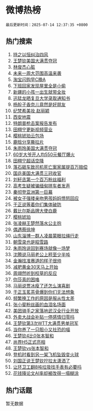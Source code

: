 # 微博热榜

`最后更新时间：2025-07-14 12:37:35 +0800`

## 热门搜索

1. [持之以恒纠治四风](https://m.weibo.cn/search?containerid=100103type%3D1%26t%3D10%26q%3D%23%E6%8C%81%E4%B9%8B%E4%BB%A5%E6%81%92%E7%BA%A0%E6%B2%BB%E5%9B%9B%E9%A3%8E%23&stream_entry_id=51&isnewpage=1&extparam=seat%3D1%26stream_entry_id%3D51%26q%3D%2523%25E6%258C%2581%25E4%25B9%258B%25E4%25BB%25A5%25E6%2581%2592%25E7%25BA%25A0%25E6%25B2%25BB%25E5%259B%259B%25E9%25A3%258E%2523%26dgr%3D0%26pos%3D0%26cate%3D10103%26c_type%3D51%26filter_type%3Drealtimehot%26display_time%3D1752467853%26pre_seqid%3D175246785379800560122)
1. [王楚钦美国大满贯夺冠](https://m.weibo.cn/search?containerid=100103type%3D1%26t%3D10%26q%3D%23%E7%8E%8B%E6%A5%9A%E9%92%A6%E7%BE%8E%E5%9B%BD%E5%A4%A7%E6%BB%A1%E8%B4%AF%E5%A4%BA%E5%86%A0%23&stream_entry_id=31&isnewpage=1&extparam=seat%3D1%26c_type%3D31%26lcate%3D5001%26band_rank%3D1%26stream_entry_id%3D31%26q%3D%2523%25E7%258E%258B%25E6%25A5%259A%25E9%2592%25A6%25E7%25BE%258E%25E5%259B%25BD%25E5%25A4%25A7%25E6%25BB%25A1%25E8%25B4%25AF%25E5%25A4%25BA%25E5%2586%25A0%2523%26dgr%3D0%26filter_type%3Drealtimehot%26pos%3D0%26flag%3D1%26cate%3D5001%26realpos%3D1%26display_time%3D1752467853%26pre_seqid%3D175246785379800560122)
1. [林俊杰心脏](https://m.weibo.cn/search?containerid=100103type%3D1%26t%3D10%26q%3D%E6%9E%97%E4%BF%8A%E6%9D%B0%E5%BF%83%E8%84%8F&stream_entry_id=31&isnewpage=1&extparam=seat%3D1%26c_type%3D31%26lcate%3D5001%26band_rank%3D2%26stream_entry_id%3D31%26q%3D%25E6%259E%2597%25E4%25BF%258A%25E6%259D%25B0%25E5%25BF%2583%25E8%2584%258F%26dgr%3D0%26filter_type%3Drealtimehot%26pos%3D1%26flag%3D16%26cate%3D5001%26realpos%3D2%26display_time%3D1752467853%26pre_seqid%3D175246785379800560122)
1. [未来一周大范围高温来袭](https://m.weibo.cn/search?containerid=100103type%3D1%26t%3D10%26q%3D%23%E6%9C%AA%E6%9D%A5%E4%B8%80%E5%91%A8%E5%A4%A7%E8%8C%83%E5%9B%B4%E9%AB%98%E6%B8%A9%E6%9D%A5%E8%A2%AD%23&stream_entry_id=31&isnewpage=1&extparam=seat%3D1%26c_type%3D31%26lcate%3D5001%26band_rank%3D3%26stream_entry_id%3D31%26q%3D%2523%25E6%259C%25AA%25E6%259D%25A5%25E4%25B8%2580%25E5%2591%25A8%25E5%25A4%25A7%25E8%258C%2583%25E5%259B%25B4%25E9%25AB%2598%25E6%25B8%25A9%25E6%259D%25A5%25E8%25A2%25AD%2523%26dgr%3D0%26filter_type%3Drealtimehot%26pos%3D2%26flag%3D0%26cate%3D5001%26realpos%3D3%26display_time%3D1752467853%26pre_seqid%3D175246785379800560122)
1. [淘宝闪购早C晚A](https://m.weibo.cn/search?containerid=100103type%3D1%26t%3D10%26q%3D%23%E6%B7%98%E5%AE%9D%E9%97%AA%E8%B4%AD%E6%97%A9C%E6%99%9AA%23&stream_entry_id=31&isnewpage=1&extparam=seat%3D1%26c_type%3D31%26lcate%3D5001%26band_rank%3D4%26cate%3D5001%26stream_entry_id%3D31%26q%3D%2523%25E6%25B7%2598%25E5%25AE%259D%25E9%2597%25AA%25E8%25B4%25AD%25E6%2597%25A9C%25E6%2599%259AA%2523%26dgr%3D0%26pos%3D3%26adid%3D293540%26is_ad_pos%3D1%26topic_ad%3D1%26filter_type%3Drealtimehot%26display_time%3D1752467853%26pre_seqid%3D175246785379800560122)
1. [下班回家发现屋里全是小偷](https://m.weibo.cn/search?containerid=100103type%3D1%26t%3D10%26q%3D%E4%B8%8B%E7%8F%AD%E5%9B%9E%E5%AE%B6%E5%8F%91%E7%8E%B0%E5%B1%8B%E9%87%8C%E5%85%A8%E6%98%AF%E5%B0%8F%E5%81%B7&stream_entry_id=31&isnewpage=1&extparam=seat%3D1%26c_type%3D31%26lcate%3D5001%26band_rank%3D4%26stream_entry_id%3D31%26q%3D%25E4%25B8%258B%25E7%258F%25AD%25E5%259B%259E%25E5%25AE%25B6%25E5%258F%2591%25E7%258E%25B0%25E5%25B1%258B%25E9%2587%258C%25E5%2585%25A8%25E6%2598%25AF%25E5%25B0%258F%25E5%2581%25B7%26dgr%3D0%26filter_type%3Drealtimehot%26pos%3D4%26flag%3D1%26cate%3D5001%26realpos%3D4%26display_time%3D1752467853%26pre_seqid%3D175246785379800560122)
1. [新疆的小孩一出生就带全妆](https://m.weibo.cn/search?containerid=100103type%3D1%26t%3D10%26q%3D%E6%96%B0%E7%96%86%E7%9A%84%E5%B0%8F%E5%AD%A9%E4%B8%80%E5%87%BA%E7%94%9F%E5%B0%B1%E5%B8%A6%E5%85%A8%E5%A6%86&stream_entry_id=31&isnewpage=1&extparam=seat%3D1%26c_type%3D31%26lcate%3D5001%26band_rank%3D5%26stream_entry_id%3D31%26q%3D%25E6%2596%25B0%25E7%2596%2586%25E7%259A%2584%25E5%25B0%258F%25E5%25AD%25A9%25E4%25B8%2580%25E5%2587%25BA%25E7%2594%259F%25E5%25B0%25B1%25E5%25B8%25A6%25E5%2585%25A8%25E5%25A6%2586%26dgr%3D0%26filter_type%3Drealtimehot%26pos%3D5%26flag%3D2%26cate%3D5001%26realpos%3D5%26display_time%3D1752467853%26pre_seqid%3D175246785379800560122)
1. [迅猛龙晒复旦大学录取通知书](https://m.weibo.cn/search?containerid=100103type%3D1%26t%3D10%26q%3D%23%E8%BF%85%E7%8C%9B%E9%BE%99%E6%99%92%E5%A4%8D%E6%97%A6%E5%A4%A7%E5%AD%A6%E5%BD%95%E5%8F%96%E9%80%9A%E7%9F%A5%E4%B9%A6%23&stream_entry_id=31&isnewpage=1&extparam=seat%3D1%26c_type%3D31%26lcate%3D5001%26band_rank%3D6%26stream_entry_id%3D31%26q%3D%2523%25E8%25BF%2585%25E7%258C%259B%25E9%25BE%2599%25E6%2599%2592%25E5%25A4%258D%25E6%2597%25A6%25E5%25A4%25A7%25E5%25AD%25A6%25E5%25BD%2595%25E5%258F%2596%25E9%2580%259A%25E7%259F%25A5%25E4%25B9%25A6%2523%26dgr%3D0%26filter_type%3Drealtimehot%26pos%3D6%26flag%3D0%26cate%3D5001%26realpos%3D6%26display_time%3D1752467853%26pre_seqid%3D175246785379800560122)
1. [杨肸子香奈儿竟然是好朋友](https://m.weibo.cn/search?containerid=100103type%3D1%26t%3D10%26q%3D%E6%9D%A8%E8%82%B8%E5%AD%90%E9%A6%99%E5%A5%88%E5%84%BF%E7%AB%9F%E7%84%B6%E6%98%AF%E5%A5%BD%E6%9C%8B%E5%8F%8B&stream_entry_id=31&isnewpage=1&extparam=seat%3D1%26c_type%3D31%26lcate%3D5001%26band_rank%3D7%26stream_entry_id%3D31%26q%3D%25E6%259D%25A8%25E8%2582%25B8%25E5%25AD%2590%25E9%25A6%2599%25E5%25A5%2588%25E5%2584%25BF%25E7%25AB%259F%25E7%2584%25B6%25E6%2598%25AF%25E5%25A5%25BD%25E6%259C%258B%25E5%258F%258B%26dgr%3D0%26filter_type%3Drealtimehot%26pos%3D7%26flag%3D1%26cate%3D5001%26realpos%3D7%26display_time%3D1752467853%26pre_seqid%3D175246785379800560122)
1. [纪梵希美妆 赵丽颖](https://m.weibo.cn/search?containerid=100103type%3D1%26t%3D10%26q%3D%E7%BA%AA%E6%A2%B5%E5%B8%8C%E7%BE%8E%E5%A6%86+%E8%B5%B5%E4%B8%BD%E9%A2%96&stream_entry_id=31&isnewpage=1&extparam=seat%3D1%26c_type%3D31%26lcate%3D5001%26band_rank%3D8%26stream_entry_id%3D31%26q%3D%25E7%25BA%25AA%25E6%25A2%25B5%25E5%25B8%258C%25E7%25BE%258E%25E5%25A6%2586%2520%25E8%25B5%25B5%25E4%25B8%25BD%25E9%25A2%2596%26dgr%3D0%26filter_type%3Drealtimehot%26pos%3D8%26flag%3D1%26cate%3D5001%26realpos%3D8%26display_time%3D1752467853%26pre_seqid%3D175246785379800560122)
1. [西安地震](https://m.weibo.cn/search?containerid=100103type%3D1%26t%3D10%26q%3D%E8%A5%BF%E5%AE%89%E5%9C%B0%E9%9C%87&stream_entry_id=31&isnewpage=1&extparam=seat%3D1%26c_type%3D31%26lcate%3D5001%26band_rank%3D9%26stream_entry_id%3D31%26q%3D%25E8%25A5%25BF%25E5%25AE%2589%25E5%259C%25B0%25E9%259C%2587%26dgr%3D0%26filter_type%3Drealtimehot%26pos%3D9%26flag%3D1%26cate%3D5001%26realpos%3D9%26display_time%3D1752467853%26pre_seqid%3D175246785379800560122)
1. [特朗普枪击案报告发布](https://m.weibo.cn/search?containerid=100103type%3D1%26t%3D10%26q%3D%23%E7%89%B9%E6%9C%97%E6%99%AE%E6%9E%AA%E5%87%BB%E6%A1%88%E6%8A%A5%E5%91%8A%E5%8F%91%E5%B8%83%23&stream_entry_id=31&isnewpage=1&extparam=seat%3D1%26c_type%3D31%26lcate%3D5001%26band_rank%3D10%26stream_entry_id%3D31%26q%3D%2523%25E7%2589%25B9%25E6%259C%2597%25E6%2599%25AE%25E6%259E%25AA%25E5%2587%25BB%25E6%25A1%2588%25E6%258A%25A5%25E5%2591%258A%25E5%258F%2591%25E5%25B8%2583%2523%26dgr%3D0%26filter_type%3Drealtimehot%26pos%3D10%26flag%3D1%26cate%3D5001%26realpos%3D10%26display_time%3D1752467853%26pre_seqid%3D175246785379800560122)
1. [田栩宁更新视频营业](https://m.weibo.cn/search?containerid=100103type%3D1%26t%3D10%26q%3D%23%E7%94%B0%E6%A0%A9%E5%AE%81%E6%9B%B4%E6%96%B0%E8%A7%86%E9%A2%91%E8%90%A5%E4%B8%9A%23&stream_entry_id=31&isnewpage=1&extparam=seat%3D1%26c_type%3D31%26lcate%3D5001%26band_rank%3D11%26stream_entry_id%3D31%26q%3D%2523%25E7%2594%25B0%25E6%25A0%25A9%25E5%25AE%2581%25E6%259B%25B4%25E6%2596%25B0%25E8%25A7%2586%25E9%25A2%2591%25E8%2590%25A5%25E4%25B8%259A%2523%26dgr%3D0%26filter_type%3Drealtimehot%26pos%3D11%26flag%3D1%26cate%3D5001%26realpos%3D11%26display_time%3D1752467853%26pre_seqid%3D175246785379800560122)
1. [樱桃琥珀云包场](https://m.weibo.cn/search?containerid=100103type%3D1%26t%3D10%26q%3D%E6%A8%B1%E6%A1%83%E7%90%A5%E7%8F%80%E4%BA%91%E5%8C%85%E5%9C%BA&stream_entry_id=31&isnewpage=1&extparam=seat%3D1%26c_type%3D31%26lcate%3D5001%26band_rank%3D12%26stream_entry_id%3D31%26q%3D%25E6%25A8%25B1%25E6%25A1%2583%25E7%2590%25A5%25E7%258F%2580%25E4%25BA%2591%25E5%258C%2585%25E5%259C%25BA%26dgr%3D0%26filter_type%3Drealtimehot%26pos%3D12%26flag%3D1%26cate%3D5001%26realpos%3D12%26display_time%3D1752467853%26pre_seqid%3D175246785379800560122)
1. [鹿晗分享撕拉片](https://m.weibo.cn/search?containerid=100103type%3D1%26t%3D10%26q%3D%23%E9%B9%BF%E6%99%97%E5%88%86%E4%BA%AB%E6%92%95%E6%8B%89%E7%89%87%23&stream_entry_id=31&isnewpage=1&extparam=seat%3D1%26c_type%3D31%26lcate%3D5001%26band_rank%3D13%26stream_entry_id%3D31%26q%3D%2523%25E9%25B9%25BF%25E6%2599%2597%25E5%2588%2586%25E4%25BA%25AB%25E6%2592%2595%25E6%258B%2589%25E7%2589%2587%2523%26dgr%3D0%26filter_type%3Drealtimehot%26pos%3D13%26flag%3D0%26cate%3D5001%26realpos%3D13%26display_time%3D1752467853%26pre_seqid%3D175246785379800560122)
1. [朱雨玲美国大满贯夺冠](https://m.weibo.cn/search?containerid=100103type%3D1%26t%3D10%26q%3D%23%E6%9C%B1%E9%9B%A8%E7%8E%B2%E7%BE%8E%E5%9B%BD%E5%A4%A7%E6%BB%A1%E8%B4%AF%E5%A4%BA%E5%86%A0%23&stream_entry_id=31&isnewpage=1&extparam=seat%3D1%26c_type%3D31%26lcate%3D5001%26band_rank%3D14%26stream_entry_id%3D31%26q%3D%2523%25E6%259C%25B1%25E9%259B%25A8%25E7%258E%25B2%25E7%25BE%258E%25E5%259B%25BD%25E5%25A4%25A7%25E6%25BB%25A1%25E8%25B4%25AF%25E5%25A4%25BA%25E5%2586%25A0%2523%26dgr%3D0%26filter_type%3Drealtimehot%26pos%3D14%26flag%3D0%26cate%3D5001%26realpos%3D14%26display_time%3D1752467853%26pre_seqid%3D175246785379800560122)
1. [60岁大爷开人均550元餐厅爆火](https://m.weibo.cn/search?containerid=100103type%3D1%26t%3D10%26q%3D%2360%E5%B2%81%E5%A4%A7%E7%88%B7%E5%BC%80%E4%BA%BA%E5%9D%87550%E5%85%83%E9%A4%90%E5%8E%85%E7%88%86%E7%81%AB%23&stream_entry_id=31&isnewpage=1&extparam=seat%3D1%26c_type%3D31%26lcate%3D5001%26band_rank%3D15%26stream_entry_id%3D31%26q%3D%252360%25E5%25B2%2581%25E5%25A4%25A7%25E7%2588%25B7%25E5%25BC%2580%25E4%25BA%25BA%25E5%259D%2587550%25E5%2585%2583%25E9%25A4%2590%25E5%258E%2585%25E7%2588%2586%25E7%2581%25AB%2523%26dgr%3D0%26filter_type%3Drealtimehot%26pos%3D15%26flag%3D1%26cate%3D5001%26realpos%3D15%26display_time%3D1752467853%26pre_seqid%3D175246785379800560122)
1. [田栩宁超话空降](https://m.weibo.cn/search?containerid=100103type%3D1%26t%3D10%26q%3D%23%E7%94%B0%E6%A0%A9%E5%AE%81%E8%B6%85%E8%AF%9D%E7%A9%BA%E9%99%8D%23&stream_entry_id=31&isnewpage=1&extparam=seat%3D1%26c_type%3D31%26lcate%3D5001%26band_rank%3D16%26stream_entry_id%3D31%26q%3D%2523%25E7%2594%25B0%25E6%25A0%25A9%25E5%25AE%2581%25E8%25B6%2585%25E8%25AF%259D%25E7%25A9%25BA%25E9%2599%258D%2523%26dgr%3D0%26filter_type%3Drealtimehot%26pos%3D16%26flag%3D1%26cate%3D5001%26realpos%3D16%26display_time%3D1752467853%26pre_seqid%3D175246785379800560122)
1. [落石砸车致司机死亡案家属提百万赔偿](https://m.weibo.cn/search?containerid=100103type%3D1%26t%3D10%26q%3D%23%E8%90%BD%E7%9F%B3%E7%A0%B8%E8%BD%A6%E8%87%B4%E5%8F%B8%E6%9C%BA%E6%AD%BB%E4%BA%A1%E6%A1%88%E5%AE%B6%E5%B1%9E%E6%8F%90%E7%99%BE%E4%B8%87%E8%B5%94%E5%81%BF%23&stream_entry_id=31&isnewpage=1&extparam=seat%3D1%26c_type%3D31%26lcate%3D5001%26band_rank%3D17%26stream_entry_id%3D31%26q%3D%2523%25E8%2590%25BD%25E7%259F%25B3%25E7%25A0%25B8%25E8%25BD%25A6%25E8%2587%25B4%25E5%258F%25B8%25E6%259C%25BA%25E6%25AD%25BB%25E4%25BA%25A1%25E6%25A1%2588%25E5%25AE%25B6%25E5%25B1%259E%25E6%258F%2590%25E7%2599%25BE%25E4%25B8%2587%25E8%25B5%2594%25E5%2581%25BF%2523%26dgr%3D0%26filter_type%3Drealtimehot%26pos%3D17%26flag%3D0%26cate%3D5001%26realpos%3D17%26display_time%3D1752467853%26pre_seqid%3D175246785379800560122)
1. [国乒美国大满贯三冠收官](https://m.weibo.cn/search?containerid=100103type%3D1%26t%3D10%26q%3D%23%E5%9B%BD%E4%B9%92%E7%BE%8E%E5%9B%BD%E5%A4%A7%E6%BB%A1%E8%B4%AF%E4%B8%89%E5%86%A0%E6%94%B6%E5%AE%98%23&stream_entry_id=31&isnewpage=1&extparam=seat%3D1%26c_type%3D31%26lcate%3D5001%26band_rank%3D18%26stream_entry_id%3D31%26q%3D%2523%25E5%259B%25BD%25E4%25B9%2592%25E7%25BE%258E%25E5%259B%25BD%25E5%25A4%25A7%25E6%25BB%25A1%25E8%25B4%25AF%25E4%25B8%2589%25E5%2586%25A0%25E6%2594%25B6%25E5%25AE%2598%2523%26dgr%3D0%26filter_type%3Drealtimehot%26pos%3D18%26flag%3D1%26cate%3D5001%26realpos%3D18%26display_time%3D1752467853%26pre_seqid%3D175246785379800560122)
1. [刘轩丞第一个百万粉丝福利](https://m.weibo.cn/search?containerid=100103type%3D1%26t%3D10%26q%3D%E5%88%98%E8%BD%A9%E4%B8%9E%E7%AC%AC%E4%B8%80%E4%B8%AA%E7%99%BE%E4%B8%87%E7%B2%89%E4%B8%9D%E7%A6%8F%E5%88%A9&stream_entry_id=31&isnewpage=1&extparam=seat%3D1%26c_type%3D31%26lcate%3D5001%26band_rank%3D19%26stream_entry_id%3D31%26q%3D%25E5%2588%2598%25E8%25BD%25A9%25E4%25B8%259E%25E7%25AC%25AC%25E4%25B8%2580%25E4%25B8%25AA%25E7%2599%25BE%25E4%25B8%2587%25E7%25B2%2589%25E4%25B8%259D%25E7%25A6%258F%25E5%2588%25A9%26dgr%3D0%26filter_type%3Drealtimehot%26pos%3D19%26flag%3D1%26cate%3D5001%26realpos%3D19%26display_time%3D1752467853%26pre_seqid%3D175246785379800560122)
1. [高考生疑被骗缅甸拼车者发声](https://m.weibo.cn/search?containerid=100103type%3D1%26t%3D10%26q%3D%23%E9%AB%98%E8%80%83%E7%94%9F%E7%96%91%E8%A2%AB%E9%AA%97%E7%BC%85%E7%94%B8%E6%8B%BC%E8%BD%A6%E8%80%85%E5%8F%91%E5%A3%B0%23&stream_entry_id=31&isnewpage=1&extparam=seat%3D1%26c_type%3D31%26lcate%3D5001%26band_rank%3D20%26stream_entry_id%3D31%26q%3D%2523%25E9%25AB%2598%25E8%2580%2583%25E7%2594%259F%25E7%2596%2591%25E8%25A2%25AB%25E9%25AA%2597%25E7%25BC%2585%25E7%2594%25B8%25E6%258B%25BC%25E8%25BD%25A6%25E8%2580%2585%25E5%258F%2591%25E5%25A3%25B0%2523%26dgr%3D0%26filter_type%3Drealtimehot%26pos%3D20%26flag%3D1%26cate%3D5001%26realpos%3D20%26display_time%3D1752467853%26pre_seqid%3D175246785379800560122)
1. [秦彻登亚洲第一巨幕](https://m.weibo.cn/search?containerid=100103type%3D1%26t%3D10%26q%3D%E7%A7%A6%E5%BD%BB%E7%99%BB%E4%BA%9A%E6%B4%B2%E7%AC%AC%E4%B8%80%E5%B7%A8%E5%B9%95&stream_entry_id=31&isnewpage=1&extparam=seat%3D1%26c_type%3D31%26lcate%3D5001%26band_rank%3D21%26stream_entry_id%3D31%26q%3D%25E7%25A7%25A6%25E5%25BD%25BB%25E7%2599%25BB%25E4%25BA%259A%25E6%25B4%25B2%25E7%25AC%25AC%25E4%25B8%2580%25E5%25B7%25A8%25E5%25B9%2595%26dgr%3D0%26filter_type%3Drealtimehot%26pos%3D21%26flag%3D1%26cate%3D5001%26realpos%3D21%26display_time%3D1752467853%26pre_seqid%3D175246785379800560122)
1. [被女子强搂亲吻男孩妈妈愤怒回应](https://m.weibo.cn/search?containerid=100103type%3D1%26t%3D10%26q%3D%23%E8%A2%AB%E5%A5%B3%E5%AD%90%E5%BC%BA%E6%90%82%E4%BA%B2%E5%90%BB%E7%94%B7%E5%AD%A9%E5%A6%88%E5%A6%88%E6%84%A4%E6%80%92%E5%9B%9E%E5%BA%94%23&stream_entry_id=31&isnewpage=1&extparam=seat%3D1%26c_type%3D31%26lcate%3D5001%26band_rank%3D22%26stream_entry_id%3D31%26q%3D%2523%25E8%25A2%25AB%25E5%25A5%25B3%25E5%25AD%2590%25E5%25BC%25BA%25E6%2590%2582%25E4%25BA%25B2%25E5%2590%25BB%25E7%2594%25B7%25E5%25AD%25A9%25E5%25A6%2588%25E5%25A6%2588%25E6%2584%25A4%25E6%2580%2592%25E5%259B%259E%25E5%25BA%2594%2523%26dgr%3D0%26filter_type%3Drealtimehot%26pos%3D22%26flag%3D0%26cate%3D5001%26realpos%3D22%26display_time%3D1752467853%26pre_seqid%3D175246785379800560122)
1. [于正说等着你们集体破防](https://m.weibo.cn/search?containerid=100103type%3D1%26t%3D10%26q%3D%23%E4%BA%8E%E6%AD%A3%E8%AF%B4%E7%AD%89%E7%9D%80%E4%BD%A0%E4%BB%AC%E9%9B%86%E4%BD%93%E7%A0%B4%E9%98%B2%23&stream_entry_id=31&isnewpage=1&extparam=seat%3D1%26c_type%3D31%26lcate%3D5001%26band_rank%3D23%26stream_entry_id%3D31%26q%3D%2523%25E4%25BA%258E%25E6%25AD%25A3%25E8%25AF%25B4%25E7%25AD%2589%25E7%259D%2580%25E4%25BD%25A0%25E4%25BB%25AC%25E9%259B%2586%25E4%25BD%2593%25E7%25A0%25B4%25E9%2598%25B2%2523%26dgr%3D0%26filter_type%3Drealtimehot%26pos%3D23%26flag%3D1%26cate%3D5001%26realpos%3D23%26display_time%3D1752467853%26pre_seqid%3D175246785379800560122)
1. [戴比尔斯品牌大使白鹿](https://m.weibo.cn/search?containerid=100103type%3D1%26t%3D10%26q%3D%23%E6%88%B4%E6%AF%94%E5%B0%94%E6%96%AF%E5%93%81%E7%89%8C%E5%A4%A7%E4%BD%BF%E7%99%BD%E9%B9%BF%23&stream_entry_id=31&isnewpage=1&extparam=seat%3D1%26c_type%3D31%26lcate%3D5001%26band_rank%3D24%26stream_entry_id%3D31%26q%3D%2523%25E6%2588%25B4%25E6%25AF%2594%25E5%25B0%2594%25E6%2596%25AF%25E5%2593%2581%25E7%2589%258C%25E5%25A4%25A7%25E4%25BD%25BF%25E7%2599%25BD%25E9%25B9%25BF%2523%26dgr%3D0%26filter_type%3Drealtimehot%26pos%3D24%26flag%3D0%26cate%3D5001%26realpos%3D24%26display_time%3D1752467853%26pre_seqid%3D175246785379800560122)
1. [樱桃琥珀](https://m.weibo.cn/search?containerid=100103type%3D1%26t%3D10%26q%3D%E6%A8%B1%E6%A1%83%E7%90%A5%E7%8F%80&stream_entry_id=31&isnewpage=1&extparam=seat%3D1%26c_type%3D31%26lcate%3D5001%26band_rank%3D25%26stream_entry_id%3D31%26q%3D%25E6%25A8%25B1%25E6%25A1%2583%25E7%2590%25A5%25E7%258F%2580%26dgr%3D0%26filter_type%3Drealtimehot%26pos%3D25%26flag%3D1%26cate%3D5001%26realpos%3D25%26display_time%3D1752467853%26pre_seqid%3D175246785379800560122)
1. [张凌赫王楚然落水公主抱](https://m.weibo.cn/search?containerid=100103type%3D1%26t%3D10%26q%3D%23%E5%BC%A0%E5%87%8C%E8%B5%AB%E7%8E%8B%E6%A5%9A%E7%84%B6%E8%90%BD%E6%B0%B4%E5%85%AC%E4%B8%BB%E6%8A%B1%23&stream_entry_id=31&isnewpage=1&extparam=seat%3D1%26c_type%3D31%26lcate%3D5001%26band_rank%3D26%26stream_entry_id%3D31%26q%3D%2523%25E5%25BC%25A0%25E5%2587%258C%25E8%25B5%25AB%25E7%258E%258B%25E6%25A5%259A%25E7%2584%25B6%25E8%2590%25BD%25E6%25B0%25B4%25E5%2585%25AC%25E4%25B8%25BB%25E6%258A%25B1%2523%26dgr%3D0%26filter_type%3Drealtimehot%26pos%3D26%26flag%3D0%26cate%3D5001%26realpos%3D26%26display_time%3D1752467853%26pre_seqid%3D175246785379800560122)
1. [偶遇蔡徐坤](https://m.weibo.cn/search?containerid=100103type%3D1%26t%3D10%26q%3D%23%E5%81%B6%E9%81%87%E8%94%A1%E5%BE%90%E5%9D%A4%23&stream_entry_id=31&isnewpage=1&extparam=seat%3D1%26c_type%3D31%26lcate%3D5001%26band_rank%3D27%26stream_entry_id%3D31%26q%3D%2523%25E5%2581%25B6%25E9%2581%2587%25E8%2594%25A1%25E5%25BE%2590%25E5%259D%25A4%2523%26dgr%3D0%26filter_type%3Drealtimehot%26pos%3D27%26flag%3D0%26cate%3D5001%26realpos%3D27%26display_time%3D1752467853%26pre_seqid%3D175246785379800560122)
1. [山东淄博一群人凌晨蒙眼拉绳行走](https://m.weibo.cn/search?containerid=100103type%3D1%26t%3D10%26q%3D%23%E5%B1%B1%E4%B8%9C%E6%B7%84%E5%8D%9A%E4%B8%80%E7%BE%A4%E4%BA%BA%E5%87%8C%E6%99%A8%E8%92%99%E7%9C%BC%E6%8B%89%E7%BB%B3%E8%A1%8C%E8%B5%B0%23&stream_entry_id=31&isnewpage=1&extparam=seat%3D1%26c_type%3D31%26lcate%3D5001%26band_rank%3D28%26stream_entry_id%3D31%26q%3D%2523%25E5%25B1%25B1%25E4%25B8%259C%25E6%25B7%2584%25E5%258D%259A%25E4%25B8%2580%25E7%25BE%25A4%25E4%25BA%25BA%25E5%2587%258C%25E6%2599%25A8%25E8%2592%2599%25E7%259C%25BC%25E6%258B%2589%25E7%25BB%25B3%25E8%25A1%258C%25E8%25B5%25B0%2523%26dgr%3D0%26filter_type%3Drealtimehot%26pos%3D28%26flag%3D0%26cate%3D5001%26realpos%3D28%26display_time%3D1752467853%26pre_seqid%3D175246785379800560122)
1. [朝雪录也是昭雪路](https://m.weibo.cn/search?containerid=100103type%3D1%26t%3D10%26q%3D%E6%9C%9D%E9%9B%AA%E5%BD%95%E4%B9%9F%E6%98%AF%E6%98%AD%E9%9B%AA%E8%B7%AF&stream_entry_id=31&isnewpage=1&extparam=seat%3D1%26c_type%3D31%26lcate%3D5001%26band_rank%3D29%26stream_entry_id%3D31%26q%3D%25E6%259C%259D%25E9%259B%25AA%25E5%25BD%2595%25E4%25B9%259F%25E6%2598%25AF%25E6%2598%25AD%25E9%259B%25AA%25E8%25B7%25AF%26dgr%3D0%26filter_type%3Drealtimehot%26pos%3D29%26flag%3D1%26cate%3D5001%26realpos%3D29%26display_time%3D1752467853%26pre_seqid%3D175246785379800560122)
1. [朱雨玲说回到赛场就像一场梦](https://m.weibo.cn/search?containerid=100103type%3D1%26t%3D10%26q%3D%23%E6%9C%B1%E9%9B%A8%E7%8E%B2%E8%AF%B4%E5%9B%9E%E5%88%B0%E8%B5%9B%E5%9C%BA%E5%B0%B1%E5%83%8F%E4%B8%80%E5%9C%BA%E6%A2%A6%23&stream_entry_id=31&isnewpage=1&extparam=seat%3D1%26c_type%3D31%26lcate%3D5001%26band_rank%3D30%26stream_entry_id%3D31%26q%3D%2523%25E6%259C%25B1%25E9%259B%25A8%25E7%258E%25B2%25E8%25AF%25B4%25E5%259B%259E%25E5%2588%25B0%25E8%25B5%259B%25E5%259C%25BA%25E5%25B0%25B1%25E5%2583%258F%25E4%25B8%2580%25E5%259C%25BA%25E6%25A2%25A6%2523%26dgr%3D0%26filter_type%3Drealtimehot%26pos%3D30%26flag%3D1%26cate%3D5001%26realpos%3D30%26display_time%3D1752467853%26pre_seqid%3D175246785379800560122)
1. [沈腾说马丽老公上秤至少半吨](https://m.weibo.cn/search?containerid=100103type%3D1%26t%3D10%26q%3D%E6%B2%88%E8%85%BE%E8%AF%B4%E9%A9%AC%E4%B8%BD%E8%80%81%E5%85%AC%E4%B8%8A%E7%A7%A4%E8%87%B3%E5%B0%91%E5%8D%8A%E5%90%A8&stream_entry_id=31&isnewpage=1&extparam=seat%3D1%26c_type%3D31%26lcate%3D5001%26band_rank%3D31%26stream_entry_id%3D31%26q%3D%25E6%25B2%2588%25E8%2585%25BE%25E8%25AF%25B4%25E9%25A9%25AC%25E4%25B8%25BD%25E8%2580%2581%25E5%2585%25AC%25E4%25B8%258A%25E7%25A7%25A4%25E8%2587%25B3%25E5%25B0%2591%25E5%258D%258A%25E5%2590%25A8%26dgr%3D0%26filter_type%3Drealtimehot%26pos%3D31%26flag%3D1%26cate%3D5001%26realpos%3D31%26display_time%3D1752467853%26pre_seqid%3D175246785379800560122)
1. [金瀚找准赛道的样子很帅](https://m.weibo.cn/search?containerid=100103type%3D1%26t%3D10%26q%3D%E9%87%91%E7%80%9A%E6%89%BE%E5%87%86%E8%B5%9B%E9%81%93%E7%9A%84%E6%A0%B7%E5%AD%90%E5%BE%88%E5%B8%85&stream_entry_id=31&isnewpage=1&extparam=seat%3D1%26c_type%3D31%26lcate%3D5001%26band_rank%3D32%26stream_entry_id%3D31%26q%3D%25E9%2587%2591%25E7%2580%259A%25E6%2589%25BE%25E5%2587%2586%25E8%25B5%259B%25E9%2581%2593%25E7%259A%2584%25E6%25A0%25B7%25E5%25AD%2590%25E5%25BE%2588%25E5%25B8%2585%26dgr%3D0%26filter_type%3Drealtimehot%26pos%3D32%26flag%3D1%26cate%3D5001%26realpos%3D32%26display_time%3D1752467853%26pre_seqid%3D175246785379800560122)
1. [减肥黄金30天马上开始](https://m.weibo.cn/search?containerid=100103type%3D1%26t%3D10%26q%3D%23%E5%87%8F%E8%82%A5%E9%BB%84%E9%87%9130%E5%A4%A9%E9%A9%AC%E4%B8%8A%E5%BC%80%E5%A7%8B%23&stream_entry_id=31&isnewpage=1&extparam=seat%3D1%26c_type%3D31%26lcate%3D5001%26band_rank%3D33%26stream_entry_id%3D31%26q%3D%2523%25E5%2587%258F%25E8%2582%25A5%25E9%25BB%2584%25E9%2587%259130%25E5%25A4%25A9%25E9%25A9%25AC%25E4%25B8%258A%25E5%25BC%2580%25E5%25A7%258B%2523%26dgr%3D0%26filter_type%3Drealtimehot%26pos%3D33%26flag%3D0%26cate%3D5001%26realpos%3D33%26display_time%3D1752467853%26pre_seqid%3D175246785379800560122)
1. [周翊然听到校草的反应](https://m.weibo.cn/search?containerid=100103type%3D1%26t%3D10%26q%3D%E5%91%A8%E7%BF%8A%E7%84%B6%E5%90%AC%E5%88%B0%E6%A0%A1%E8%8D%89%E7%9A%84%E5%8F%8D%E5%BA%94&stream_entry_id=31&isnewpage=1&extparam=seat%3D1%26c_type%3D31%26lcate%3D5001%26band_rank%3D34%26stream_entry_id%3D31%26q%3D%25E5%2591%25A8%25E7%25BF%258A%25E7%2584%25B6%25E5%2590%25AC%25E5%2588%25B0%25E6%25A0%25A1%25E8%258D%2589%25E7%259A%2584%25E5%258F%258D%25E5%25BA%2594%26dgr%3D0%26filter_type%3Drealtimehot%26pos%3D34%26flag%3D1%26cate%3D5001%26realpos%3D34%26display_time%3D1752467853%26pre_seqid%3D175246785379800560122)
1. [你莎真的困咯](https://m.weibo.cn/search?containerid=100103type%3D1%26t%3D10%26q%3D%E4%BD%A0%E8%8E%8E%E7%9C%9F%E7%9A%84%E5%9B%B0%E5%92%AF&stream_entry_id=31&isnewpage=1&extparam=seat%3D1%26c_type%3D31%26lcate%3D5001%26band_rank%3D35%26stream_entry_id%3D31%26q%3D%25E4%25BD%25A0%25E8%258E%258E%25E7%259C%259F%25E7%259A%2584%25E5%259B%25B0%25E5%2592%25AF%26dgr%3D0%26filter_type%3Drealtimehot%26pos%3D35%26flag%3D1%26cate%3D5001%26realpos%3D35%26display_time%3D1752467853%26pre_seqid%3D175246785379800560122)
1. [马丽说贾冰瘦了还怎么演喜剧](https://m.weibo.cn/search?containerid=100103type%3D1%26t%3D10%26q%3D%E9%A9%AC%E4%B8%BD%E8%AF%B4%E8%B4%BE%E5%86%B0%E7%98%A6%E4%BA%86%E8%BF%98%E6%80%8E%E4%B9%88%E6%BC%94%E5%96%9C%E5%89%A7&stream_entry_id=31&isnewpage=1&extparam=seat%3D1%26c_type%3D31%26lcate%3D5001%26band_rank%3D36%26stream_entry_id%3D31%26q%3D%25E9%25A9%25AC%25E4%25B8%25BD%25E8%25AF%25B4%25E8%25B4%25BE%25E5%2586%25B0%25E7%2598%25A6%25E4%25BA%2586%25E8%25BF%2598%25E6%2580%258E%25E4%25B9%2588%25E6%25BC%2594%25E5%2596%259C%25E5%2589%25A7%26dgr%3D0%26filter_type%3Drealtimehot%26pos%3D36%26flag%3D1%26cate%3D5001%26realpos%3D36%26display_time%3D1752467853%26pre_seqid%3D175246785379800560122)
1. [于正玉茗茶骨爆到你们无法想象](https://m.weibo.cn/search?containerid=100103type%3D1%26t%3D10%26q%3D%23%E4%BA%8E%E6%AD%A3%E7%8E%89%E8%8C%97%E8%8C%B6%E9%AA%A8%E7%88%86%E5%88%B0%E4%BD%A0%E4%BB%AC%E6%97%A0%E6%B3%95%E6%83%B3%E8%B1%A1%23&stream_entry_id=31&isnewpage=1&extparam=seat%3D1%26c_type%3D31%26lcate%3D5001%26band_rank%3D37%26stream_entry_id%3D31%26q%3D%2523%25E4%25BA%258E%25E6%25AD%25A3%25E7%258E%2589%25E8%258C%2597%25E8%258C%25B6%25E9%25AA%25A8%25E7%2588%2586%25E5%2588%25B0%25E4%25BD%25A0%25E4%25BB%25AC%25E6%2597%25A0%25E6%25B3%2595%25E6%2583%25B3%25E8%25B1%25A1%2523%26dgr%3D0%26filter_type%3Drealtimehot%26pos%3D37%26flag%3D1%26cate%3D5001%26realpos%3D37%26display_time%3D1752467853%26pre_seqid%3D175246785379800560122)
1. [频繁换工作的原因是服从性太差](https://m.weibo.cn/search?containerid=100103type%3D1%26t%3D10%26q%3D%23%E9%A2%91%E7%B9%81%E6%8D%A2%E5%B7%A5%E4%BD%9C%E7%9A%84%E5%8E%9F%E5%9B%A0%E6%98%AF%E6%9C%8D%E4%BB%8E%E6%80%A7%E5%A4%AA%E5%B7%AE%23&stream_entry_id=31&isnewpage=1&extparam=seat%3D1%26c_type%3D31%26lcate%3D5001%26band_rank%3D38%26stream_entry_id%3D31%26q%3D%2523%25E9%25A2%2591%25E7%25B9%2581%25E6%258D%25A2%25E5%25B7%25A5%25E4%25BD%259C%25E7%259A%2584%25E5%258E%259F%25E5%259B%25A0%25E6%2598%25AF%25E6%259C%258D%25E4%25BB%258E%25E6%2580%25A7%25E5%25A4%25AA%25E5%25B7%25AE%2523%26dgr%3D0%26filter_type%3Drealtimehot%26pos%3D38%26flag%3D1%26cate%3D5001%26realpos%3D38%26display_time%3D1752467853%26pre_seqid%3D175246785379800560122)
1. [张小斐粉丝画的血泪名场面](https://m.weibo.cn/search?containerid=100103type%3D1%26t%3D10%26q%3D%E5%BC%A0%E5%B0%8F%E6%96%90%E7%B2%89%E4%B8%9D%E7%94%BB%E7%9A%84%E8%A1%80%E6%B3%AA%E5%90%8D%E5%9C%BA%E9%9D%A2&stream_entry_id=31&isnewpage=1&extparam=seat%3D1%26c_type%3D31%26lcate%3D5001%26band_rank%3D39%26stream_entry_id%3D31%26q%3D%25E5%25BC%25A0%25E5%25B0%258F%25E6%2596%2590%25E7%25B2%2589%25E4%25B8%259D%25E7%2594%25BB%25E7%259A%2584%25E8%25A1%2580%25E6%25B3%25AA%25E5%2590%258D%25E5%259C%25BA%25E9%259D%25A2%26dgr%3D0%26filter_type%3Drealtimehot%26pos%3D39%26flag%3D1%26cate%3D5001%26realpos%3D39%26display_time%3D1752467853%26pre_seqid%3D175246785379800560122)
1. [美团骑手之家落地武汉全行业开放](https://m.weibo.cn/search?containerid=100103type%3D1%26t%3D10%26q%3D%23%E7%BE%8E%E5%9B%A2%E9%AA%91%E6%89%8B%E4%B9%8B%E5%AE%B6%E8%90%BD%E5%9C%B0%E6%AD%A6%E6%B1%89%E5%85%A8%E8%A1%8C%E4%B8%9A%E5%BC%80%E6%94%BE%23&stream_entry_id=31&isnewpage=1&extparam=seat%3D1%26c_type%3D31%26lcate%3D5001%26band_rank%3D40%26filter_type%3Drealtimehot%26stream_entry_id%3D31%26q%3D%2523%25E7%25BE%258E%25E5%259B%25A2%25E9%25AA%2591%25E6%2589%258B%25E4%25B9%258B%25E5%25AE%25B6%25E8%2590%25BD%25E5%259C%25B0%25E6%25AD%25A6%25E6%25B1%2589%25E5%2585%25A8%25E8%25A1%258C%25E4%25B8%259A%25E5%25BC%2580%25E6%2594%25BE%2523%26dgr%3D0%26pos%3D40%26adid%3D293658%26flag%3D1%26cate%3D5001%26realpos%3D40%26display_time%3D1752467853%26pre_seqid%3D175246785379800560122)
1. [外卖大战会补贴一停感情归零吗](https://m.weibo.cn/search?containerid=100103type%3D1%26t%3D10%26q%3D%23%E5%A4%96%E5%8D%96%E5%A4%A7%E6%88%98%E4%BC%9A%E8%A1%A5%E8%B4%B4%E4%B8%80%E5%81%9C%E6%84%9F%E6%83%85%E5%BD%92%E9%9B%B6%E5%90%97%23&stream_entry_id=31&isnewpage=1&extparam=seat%3D1%26c_type%3D31%26lcate%3D5001%26band_rank%3D41%26stream_entry_id%3D31%26q%3D%2523%25E5%25A4%2596%25E5%258D%2596%25E5%25A4%25A7%25E6%2588%2598%25E4%25BC%259A%25E8%25A1%25A5%25E8%25B4%25B4%25E4%25B8%2580%25E5%2581%259C%25E6%2584%259F%25E6%2583%2585%25E5%25BD%2592%25E9%259B%25B6%25E5%2590%2597%2523%26dgr%3D0%26filter_type%3Drealtimehot%26pos%3D41%26flag%3D0%26cate%3D5001%26realpos%3D41%26display_time%3D1752467853%26pre_seqid%3D175246785379800560122)
1. [王楚钦第3次WTT大满贯男单冠军](https://m.weibo.cn/search?containerid=100103type%3D1%26t%3D10%26q%3D%23%E7%8E%8B%E6%A5%9A%E9%92%A6%E7%AC%AC3%E6%AC%A1WTT%E5%A4%A7%E6%BB%A1%E8%B4%AF%E7%94%B7%E5%8D%95%E5%86%A0%E5%86%9B%23&stream_entry_id=31&isnewpage=1&extparam=seat%3D1%26c_type%3D31%26lcate%3D5001%26band_rank%3D42%26stream_entry_id%3D31%26q%3D%2523%25E7%258E%258B%25E6%25A5%259A%25E9%2592%25A6%25E7%25AC%25AC3%25E6%25AC%25A1WTT%25E5%25A4%25A7%25E6%25BB%25A1%25E8%25B4%25AF%25E7%2594%25B7%25E5%258D%2595%25E5%2586%25A0%25E5%2586%259B%2523%26dgr%3D0%26filter_type%3Drealtimehot%26pos%3D42%26flag%3D1%26cate%3D5001%26realpos%3D42%26display_time%3D1752467853%26pre_seqid%3D175246785379800560122)
1. [当你养了一只胆小又社恐的喵](https://m.weibo.cn/search?containerid=100103type%3D1%26t%3D10%26q%3D%E5%BD%93%E4%BD%A0%E5%85%BB%E4%BA%86%E4%B8%80%E5%8F%AA%E8%83%86%E5%B0%8F%E5%8F%88%E7%A4%BE%E6%81%90%E7%9A%84%E5%96%B5&stream_entry_id=31&isnewpage=1&extparam=seat%3D1%26c_type%3D31%26lcate%3D5001%26band_rank%3D43%26stream_entry_id%3D31%26q%3D%25E5%25BD%2593%25E4%25BD%25A0%25E5%2585%25BB%25E4%25BA%2586%25E4%25B8%2580%25E5%258F%25AA%25E8%2583%2586%25E5%25B0%258F%25E5%258F%2588%25E7%25A4%25BE%25E6%2581%2590%25E7%259A%2584%25E5%2596%25B5%26dgr%3D0%26filter_type%3Drealtimehot%26pos%3D43%26flag%3D1%26cate%3D5001%26realpos%3D43%26display_time%3D1752467853%26pre_seqid%3D175246785379800560122)
1. [王楚钦4比0张本智和](https://m.weibo.cn/search?containerid=100103type%3D1%26t%3D10%26q%3D%23%E7%8E%8B%E6%A5%9A%E9%92%A64%E6%AF%940%E5%BC%A0%E6%9C%AC%E6%99%BA%E5%92%8C%23&stream_entry_id=31&isnewpage=1&extparam=seat%3D1%26c_type%3D31%26lcate%3D5001%26band_rank%3D44%26stream_entry_id%3D31%26q%3D%2523%25E7%258E%258B%25E6%25A5%259A%25E9%2592%25A64%25E6%25AF%25940%25E5%25BC%25A0%25E6%259C%25AC%25E6%2599%25BA%25E5%2592%258C%2523%26dgr%3D0%26filter_type%3Drealtimehot%26pos%3D44%26flag%3D1%26cate%3D5001%26realpos%3D44%26display_time%3D1752467853%26pre_seqid%3D175246785379800560122)
1. [尚界H5正式亮相](https://m.weibo.cn/search?containerid=100103type%3D1%26t%3D10%26q%3D%23%E5%B0%9A%E7%95%8CH5%E6%AD%A3%E5%BC%8F%E4%BA%AE%E7%9B%B8%23&stream_entry_id=31&isnewpage=1&extparam=seat%3D1%26c_type%3D31%26lcate%3D5001%26band_rank%3D45%26stream_entry_id%3D31%26q%3D%2523%25E5%25B0%259A%25E7%2595%258CH5%25E6%25AD%25A3%25E5%25BC%258F%25E4%25BA%25AE%25E7%259B%25B8%2523%26dgr%3D0%26filter_type%3Drealtimehot%26pos%3D45%26flag%3D1%26cate%3D5001%26realpos%3D45%26display_time%3D1752467853%26pre_seqid%3D175246785379800560122)
1. [王楚钦vs张本智和](https://m.weibo.cn/search?containerid=100103type%3D1%26t%3D10%26q%3D%E7%8E%8B%E6%A5%9A%E9%92%A6vs%E5%BC%A0%E6%9C%AC%E6%99%BA%E5%92%8C&stream_entry_id=31&isnewpage=1&extparam=seat%3D1%26c_type%3D31%26lcate%3D5001%26band_rank%3D46%26stream_entry_id%3D31%26q%3D%25E7%258E%258B%25E6%25A5%259A%25E9%2592%25A6vs%25E5%25BC%25A0%25E6%259C%25AC%25E6%2599%25BA%25E5%2592%258C%26dgr%3D0%26filter_type%3Drealtimehot%26pos%3D46%26flag%3D0%26cate%3D5001%26realpos%3D46%26display_time%3D1752467853%26pre_seqid%3D175246785379800560122)
1. [登机时看到另一架飞机坠毁变火球](https://m.weibo.cn/search?containerid=100103type%3D1%26t%3D10%26q%3D%23%E7%99%BB%E6%9C%BA%E6%97%B6%E7%9C%8B%E5%88%B0%E5%8F%A6%E4%B8%80%E6%9E%B6%E9%A3%9E%E6%9C%BA%E5%9D%A0%E6%AF%81%E5%8F%98%E7%81%AB%E7%90%83%23&stream_entry_id=31&isnewpage=1&extparam=seat%3D1%26c_type%3D31%26lcate%3D5001%26band_rank%3D47%26stream_entry_id%3D31%26q%3D%2523%25E7%2599%25BB%25E6%259C%25BA%25E6%2597%25B6%25E7%259C%258B%25E5%2588%25B0%25E5%258F%25A6%25E4%25B8%2580%25E6%259E%25B6%25E9%25A3%259E%25E6%259C%25BA%25E5%259D%25A0%25E6%25AF%2581%25E5%258F%2598%25E7%2581%25AB%25E7%2590%2583%2523%26dgr%3D0%26filter_type%3Drealtimehot%26pos%3D47%26flag%3D0%26cate%3D5001%26realpos%3D47%26display_time%3D1752467853%26pre_seqid%3D175246785379800560122)
1. [刘国正说王楚钦拧拉太潇洒了](https://m.weibo.cn/search?containerid=100103type%3D1%26t%3D10%26q%3D%23%E5%88%98%E5%9B%BD%E6%AD%A3%E8%AF%B4%E7%8E%8B%E6%A5%9A%E9%92%A6%E6%8B%A7%E6%8B%89%E5%A4%AA%E6%BD%87%E6%B4%92%E4%BA%86%23&stream_entry_id=31&isnewpage=1&extparam=seat%3D1%26c_type%3D31%26lcate%3D5001%26band_rank%3D48%26stream_entry_id%3D31%26q%3D%2523%25E5%2588%2598%25E5%259B%25BD%25E6%25AD%25A3%25E8%25AF%25B4%25E7%258E%258B%25E6%25A5%259A%25E9%2592%25A6%25E6%258B%25A7%25E6%258B%2589%25E5%25A4%25AA%25E6%25BD%2587%25E6%25B4%2592%25E4%25BA%2586%2523%26dgr%3D0%26filter_type%3Drealtimehot%26pos%3D48%26flag%3D1%26cate%3D5001%26realpos%3D48%26display_time%3D1752467853%26pre_seqid%3D175246785379800560122)
1. [让环卫工翻8吨垃圾找手表有必要吗](https://m.weibo.cn/search?containerid=100103type%3D1%26t%3D10%26q%3D%23%E8%AE%A9%E7%8E%AF%E5%8D%AB%E5%B7%A5%E7%BF%BB8%E5%90%A8%E5%9E%83%E5%9C%BE%E6%89%BE%E6%89%8B%E8%A1%A8%E6%9C%89%E5%BF%85%E8%A6%81%E5%90%97%23&stream_entry_id=31&isnewpage=1&extparam=seat%3D1%26c_type%3D31%26lcate%3D5001%26band_rank%3D49%26stream_entry_id%3D31%26q%3D%2523%25E8%25AE%25A9%25E7%258E%25AF%25E5%258D%25AB%25E5%25B7%25A5%25E7%25BF%25BB8%25E5%2590%25A8%25E5%259E%2583%25E5%259C%25BE%25E6%2589%25BE%25E6%2589%258B%25E8%25A1%25A8%25E6%259C%2589%25E5%25BF%2585%25E8%25A6%2581%25E5%2590%2597%2523%26dgr%3D0%26filter_type%3Drealtimehot%26pos%3D49%26flag%3D0%26cate%3D5001%26realpos%3D49%26display_time%3D1752467853%26pre_seqid%3D175246785379800560122)
1. [花钱降论文AI率却被改得一塌糊涂](https://m.weibo.cn/search?containerid=100103type%3D1%26t%3D10%26q%3D%23%E8%8A%B1%E9%92%B1%E9%99%8D%E8%AE%BA%E6%96%87AI%E7%8E%87%E5%8D%B4%E8%A2%AB%E6%94%B9%E5%BE%97%E4%B8%80%E5%A1%8C%E7%B3%8A%E6%B6%82%23&stream_entry_id=31&isnewpage=1&extparam=seat%3D1%26c_type%3D31%26lcate%3D5001%26band_rank%3D50%26stream_entry_id%3D31%26q%3D%2523%25E8%258A%25B1%25E9%2592%25B1%25E9%2599%258D%25E8%25AE%25BA%25E6%2596%2587AI%25E7%258E%2587%25E5%258D%25B4%25E8%25A2%25AB%25E6%2594%25B9%25E5%25BE%2597%25E4%25B8%2580%25E5%25A1%258C%25E7%25B3%258A%25E6%25B6%2582%2523%26dgr%3D0%26filter_type%3Drealtimehot%26pos%3D50%26flag%3D1%26cate%3D5001%26realpos%3D50%26display_time%3D1752467853%26pre_seqid%3D175246785379800560122)

## 热门话题

暂无数据
